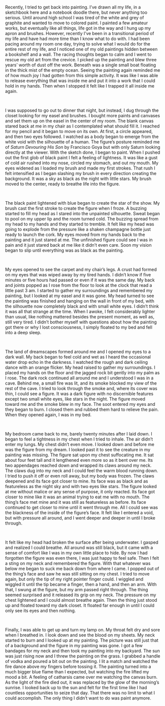 Recently, I tried to get back into painting. I’ve drawn all my life, in a sketchbook here and a notebook doodle there, but never anything too serious. Until around high school I was tired of the white and grey of graphite and wanted to move to colored paint. I painted a few amateur works, but eventually like all things, life got in the way and I hung up my apron and brushes. However, recently I’ve been in a transitional period of my life and have had more time than I know what to do with. I had been pacing around my room one day, trying to solve what I would do for the entire rest of my life, and I noticed one of my old paintings hidden between a bookshelf and a wall. The racing thoughts began to calm and I went to rescue my old art from the crevice. I picked up the painting and blew three years’ worth of dust off the work. Beneath was a single small boat floating in the thick mist of the empty ocean. Seeing the painting again reminded me of how much joy I had gotten from this simple activity. It was like I was able to release everything that was inside me and put it into a work that I could hold in my hands. Then when I stopped it felt like I trapped it all inside me again. 

&#x200B;

  
I was supposed to go out to dinner that night, but instead, I dug through the closet looking for my easel and brushes. I bought more paints and canvases and set them up on the easel in the center of my room. The blank canvas stared back at me in my chair as I contemplated what should fill it. I reached for my pencil and it began to move on its own. At first, a circle appeared, and then two eyes followed. I watched as a body began to emerge from the white void with the silhouette of a human. The figure’s posture reminded me of *Saturn Devouring His Son* by Francisco Goya but with only Saturn looking directly at the viewer. With the sketch done, I began to paint. When I pushed out the first glob of black paint I felt a feeling of lightness. It was like a gust of cold air rushed into my nose, circled my stomach, and out my mouth. My eyes widened as I loaded my brush and made my first strokes. That rush I felt intensified as I began slashing my brush in every direction creating the background. It was a sky as black as the night with little stars. My brush moved to the center, ready to breathe life into the figure. 

&#x200B;

  
The black paint lightened with blue began to create the star of the show. My brush cast the first stroke to create the figure when I froze. A buzzing started to fill my head as I stared into the unpainted silhouette. Sweat began to pool on my upper lip and the room turned cold. The buzzing spread from my head to my hands and they started to tremble. It felt like my head was going to explode from the pressure like a shaken champagne bottle just ready to launch the cork. My eyes moved from my hands back to the painting and it just stared at me. The unfinished figure could see I was in pain and it just stared back at me like it didn’t even care. Soon my vision began to slip until everything was as black as the painting.   
	

&#x200B;

My eyes opened to see the carpet and my chair’s legs. A crust had formed on my eyes that was wiped away by my tired hands. I didn’t know if five minutes or five hours had passed or even if it was the same day. My back and joints popped as I rose from the floor to look at the clock that read a little past 3 am. I started to gather my surroundings and remembered my painting, but I looked at my easel and it was gone. My head turned to see the painting was finished and hanging on the wall in front of my bed, with the silhouette now completely black and with small white eyes. I didn’t think it was all that strange at the time. When I awoke, I felt considerably lighter than usual, like nothing mattered besides the present moment, as well as, still very tired. I didn’t bother myself with questions about how the painting got there or why I lost consciousness, I simply floated to my bed and fell into a deep sleep.   
	

&#x200B;

The land of dreamscapes formed around me and I opened my eyes to a dark wall. My back began to feel cold and wet as I heard the occasional water drop echo in the darkness. I watched the rough and dark ceiling dance with an orange flicker. My head raised to gather my surroundings. I placed my hands on the floor and the jagged rock bit gently into my palm as I rose. The dark rock continued all around me and I understood I was in a cave. Behind me, a small fire was lit, and its smoke blocked my view of the rest of the cave. I tried to look through the smoke and, where its cover was thin, I could see a figure. It was a dark figure with no discernible features except two small white eyes, like stars in the night. The figure moved toward me and the smoke blew in my face. The soot entered my eyes and they began to burn. I closed them and rubbed them hard to relieve the pain. When they opened again, I was in my bed.    
	

&#x200B;

My bedroom came back to me, barely twenty minutes after I laid down. I began to feel a tightness in my chest when I tried to inhale. The air didn’t enter my lungs. My chest didn’t even move. I looked down and before me was the figure from my dream. I looked past it to see the creature in my painting was missing. The figure sat upon my chest suffocating me. It sat about four feet tall and it lengthened even more so as it bent over me. Its two appendages reached down and wrapped its claws around my neck. The claws dug into my neck and I could feel the warm blood running down. I tried to push it off or even roll away, but my body was frozen. The claws deepened and its face got closer to mine. Its face was as black and as featureless as the night sky and with two eyes like stars. The figure looked at me without malice or any sense of purpose, it only reacted. Its face got closer to mine like it was an animal trying to eat me with no mouth. The thing’s face met mine and it was still as featureless as before. Its face continued to get closer to mine until it went through me. All I could see was the blackness of the inside of the figure’s face. It felt like I entered a void, but with pressure all around, and I went deeper and deeper in until I broke through.   
	

&#x200B;

It felt like my head had broken the surface after being underwater. I gasped and realized I could breathe. All around was still black, but it came with a sense of comfort like I was in my own little place to hide. By now I had forgotten the figure was even there, I was just happy to feel safe. Then I felt a sting on my neck and remembered the figure. With that whatever was below me began to suck me back down from where I came. I popped out of the thing’s face and saw he was still sitting on my chest. I tried to move again, but only the tip of my right pointer finger could. I wiggled and wiggled it until the tip became a finger, then a hand, and then an arm. With that, I swung at the figure, but my arm passed right through. The thing seemed surprised and it released its grip on my neck. The pressure on my chest lightened and I could almost breathe again. Then the thing just stood up and floated toward my dark closet. It floated far enough in until I could only see its eyes and then nothing.   
	

&#x200B;

Finally, I was able to get up and turn my lamp on. My throat felt dry and sore when I breathed in. I look down and see the blood on my sheets. My neck started to burn and I looked up at my painting. The picture was still just that of a background and the figure in my painting was gone. I got a few bandages for my neck and then took my painting into my backyard. The sun was just rising now and I threw the painting on the grass. I grabbed a handle of vodka and poured a bit out on the painting. I lit a match and watched the fire dance above my fingers before tossing it. The painting turned into a much bigger blue flame than I expected, but watching the fire lifted my mood a bit. A feeling of catharsis came over me watching the canvas burn. As the light of the fire died out, it was replaced by the glow of the morning’s sunrise. I looked back up to the sun and felt for the first time like I had countless opportunities to seize that day. That there was no limit to what I could accomplish. The only thing I didn’t want to do was paint anymore.